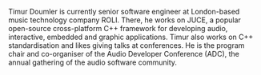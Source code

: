 Timur Doumler is currently senior software engineer at London-based music technology company ROLI. There, he works on JUCE, a popular open-source cross-platform C++ framework for developing audio, interactive, embedded and graphic applications. Timur also works on C++ standardisation and likes giving talks at conferences. He is the program chair and co-organiser of the Audio Developer Conference (ADC), the annual gathering of the audio software community.